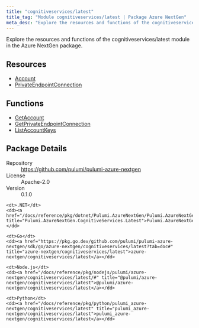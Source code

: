 ```yaml
---
title: "cognitiveservices/latest"
title_tag: "Module cognitiveservices/latest | Package Azure NextGen"
meta_desc: "Explore the resources and functions of the cognitiveservices/latest module in the Azure NextGen package."
---
```


<!-- WARNING: this file was generated by Pulumi Docs Generator. -->
<!-- Do not edit by hand unless you're certain you know what you are doing! -->

Explore the resources and functions of the cognitiveservices/latest module in the Azure NextGen package.

<h2 id="resources">Resources</h2>
<ul class="api">
    <li><a href="account" title="Account"><span class="symbol resource"></span>Account</a></li>
    <li><a href="privateendpointconnection" title="PrivateEndpointConnection"><span class="symbol resource"></span>PrivateEndpointConnection</a></li>
</ul>

<h2 id="functions">Functions</h2>
<ul class="api">
    <li><a href="getaccount" title="GetAccount"><span class="symbol function"></span>GetAccount</a></li>
    <li><a href="getprivateendpointconnection" title="GetPrivateEndpointConnection"><span class="symbol function"></span>GetPrivateEndpointConnection</a></li>
    <li><a href="listaccountkeys" title="ListAccountKeys"><span class="symbol function"></span>ListAccountKeys</a></li>
</ul>

<h2 id="package-details">Package Details</h2>
<dl class="package-details">
	<dt>Repository</dt>
	<dd><a href="https://github.com/pulumi/pulumi-azure-nextgen">https://github.com/pulumi/pulumi-azure-nextgen</a></dd>
	<dt>License</dt>
	<dd>Apache-2.0</dd>
	<dt>Version</dt>
	<dd>0.1.0</dd>
</dl>



<dl class="tabular">

    <dt>.NET</dt>
    <dd><a href="/docs/reference/pkg/dotnet/Pulumi.AzureNextGen/Pulumi.AzureNextGen.CognitiveServices.Latest.html" title="Pulumi.AzureNextGen.CognitiveServices.Latest">Pulumi.AzureNextGen.CognitiveServices.Latest</a></dd>

    <dt>Go</dt>
    <dd><a href="https://pkg.go.dev/github.com/pulumi/pulumi-azure-nextgen/sdk/go/azure-nextgen/cognitiveservices/latest?tab=doc#" title="azure-nextgen/cognitiveservices/latest">azure-nextgen/cognitiveservices/latest</a></dd>

    <dt>Node.js</dt>
    <dd><a href="/docs/reference/pkg/nodejs/pulumi/azure-nextgen/cognitiveservices/latest/#" title="@pulumi/azure-nextgen/cognitiveservices/latest">@pulumi/azure-nextgen/cognitiveservices/latest</a></dd>

    <dt>Python</dt>
    <dd><a href="/docs/reference/pkg/python/pulumi_azure-nextgen/cognitiveservices/latest" title="pulumi_azure-nextgen/cognitiveservices/latest">pulumi_azure-nextgen/cognitiveservices/latest</a></dd>

</dl>

